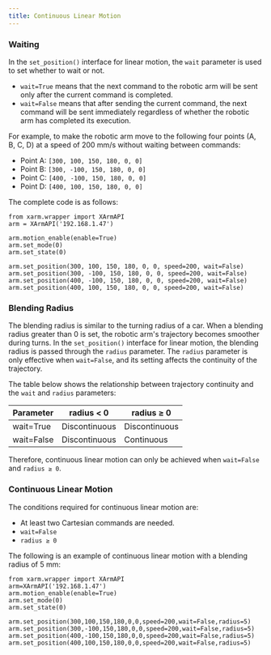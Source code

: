 ```yaml
---
title: Continuous Linear Motion
---
```


### Waiting
In the `set_position()` interface for linear motion, the `wait` parameter is used to set whether to wait or not.
* `wait=True` means that the next command to the robotic arm will be sent only after the current command is completed.
* `wait=False` means that after sending the current command, the next command will be sent immediately regardless of whether the robotic arm has completed its execution.

For example, to make the robotic arm move to the following four points (A, B, C, D) at a speed of 200 mm/s without waiting between commands:

- Point A: `[300, 100, 150, 180, 0, 0]`
- Point B: `[300, -100, 150, 180, 0, 0]`
- Point C: `[400, -100, 150, 180, 0, 0]`
- Point D: `[400, 100, 150, 180, 0, 0]`

The complete code is as follows:

```
from xarm.wrapper import XArmAPI  
arm = XArmAPI('192.168.1.47')  

arm.motion_enable(enable=True)  
arm.set_mode(0)  
arm.set_state(0)

arm.set_position(300, 100, 150, 180, 0, 0, speed=200, wait=False)  
arm.set_position(300, -100, 150, 180, 0, 0, speed=200, wait=False)  
arm.set_position(400, -100, 150, 180, 0, 0, speed=200, wait=False)  
arm.set_position(400, 100, 150, 180, 0, 0, speed=200, wait=False)
```

### Blending Radius
The blending radius is similar to the turning radius of a car. When a blending radius greater than 0 is set, the robotic arm's trajectory becomes smoother during turns.
In the `set_position()` interface for linear motion, the blending radius is passed through the `radius` parameter.
The `radius` parameter is only effective when `wait=False`, and its setting affects the continuity of the trajectory.

The table below shows the relationship between trajectory continuity and the `wait` and `radius` parameters:

|   Parameter   |  radius < 0 | radius ≥ 0 |
| --- | --- | --- |
|  wait=True   | Discontinuous | Discontinuous |
|  wait=False  | Discontinuous | Continuous |

Therefore, continuous linear motion can only be achieved when `wait=False` and `radius ≥ 0`.

### Continuous Linear Motion

The conditions required for continuous linear motion are:
* At least two Cartesian commands are needed.
* `wait=False`
* `radius ≥ 0`

The following is an example of continuous linear motion with a blending radius of 5 mm:

```
from xarm.wrapper import XArmAPI  
arm=XArmAPI('192.168.1.47')  
arm.motion_enable(enable=True)  
arm.set_mode(0)  
arm.set_state(0)  
  
arm.set_position(300,100,150,180,0,0,speed=200,wait=False,radius=5)  
arm.set_position(300,-100,150,180,0,0,speed=200,wait=False,radius=5)  
arm.set_position(400,-100,150,180,0,0,speed=200,wait=False,radius=5)  
arm.set_position(400,100,150,180,0,0,speed=200,wait=False,radius=5)
```
